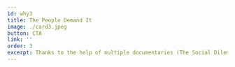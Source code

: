 ```yaml
---
id: why3
title: The People Demand It
image: ./card3.jpeg
button: CTA
link: ''
order: 3
excerpt: Thanks to the help of multiple documentaries (The Social Dilemma, The Great Hack, etc) it has become apparent to the masses that things need to change if we want to allow the internet to play such a big role in our lives. 
---
```

